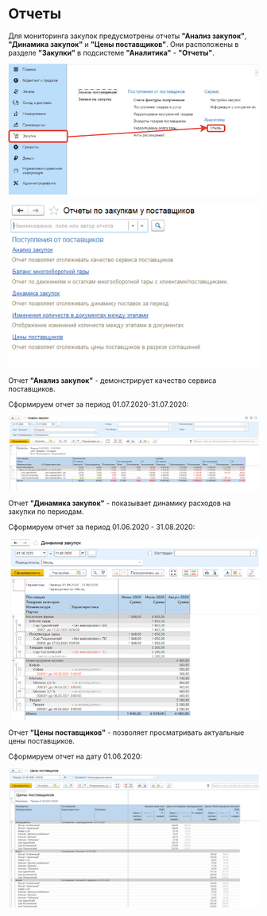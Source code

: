 # Отчеты

Для мониторинга закупок предусмотрены отчеты **"Анализ закупок"**, **"Динамика закупок"** и **"Цены поставщиков"**. Они расположены в разделе **"Закупки"** в подсистеме **"Аналитика"** - **"Отчеты"**.

[![1][1]][1]

[![2][2]][2]

Отчет **"Анализ закупок"** - демонстрирует качество сервиса поставщиков.

Сформируем отчет за период 01.07.2020-31.07.2020:

[![3][3]][3]

Отчет **"Динамика закупок"** - показывает динамику расходов на закупки по периодам.

Сформируем отчет за период 01.06.2020 - 31.08.2020:

[![4][4]][4]

Отчет **"Цены поставщиков"** - позволяет просматривать актуальные цены поставщиков.

Сформируем отчет на дату 01.06.2020:

[![5][5]][5]

[1]: Reports.assets/1.png
[2]: Reports.assets/2.png
[3]: Reports.assets/3.png
[4]: Reports.assets/4.png
[5]: Reports.assets/5.png
